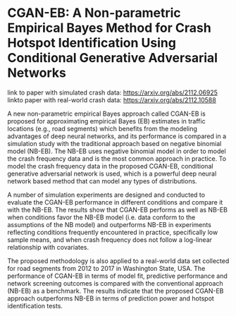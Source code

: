 # CGAN-EB: A Non-parametric Empirical Bayes Method for Crash Hotspot Identification Using Conditional Generative Adversarial Networks
link to paper with simulated crash data: https://arxiv.org/abs/2112.06925
linkto paper with real-world crash data: https://arxiv.org/abs/2112.10588


A new non-parametric empirical Bayes approach called CGAN-EB is proposed for approximating empirical Bayes (EB) estimates in traffic locations (e.g., road segments) which benefits from the modeling advantages of deep neural networks, and its performance is compared in a simulation study with the traditional approach based on negative binomial model (NB-EB). The NB-EB uses negative binomial model in order to model the crash frequency data and is the most common approach in practice. To model the crash frequency data in the proposed CGAN-EB, conditional generative adversarial network is used, which is a powerful deep neural network based method that can model any types of distributions. 

A number of simulation experiments are designed and conducted to evaluate the CGAN-EB performance in different conditions and compare it with the NB-EB. The results show that CGAN-EB performs as well as NB-EB when conditions favor the NB-EB model (i.e. data conform to the assumptions of the NB model) and outperforms NB-EB in experiments reflecting conditions frequently encountered in practice, specifically low sample means, and when crash frequency does not follow a log-linear relationship with covariates.

The proposed methodology is also applied to a real-world data set collected for road segments from 2012 to 2017 in Washington State, USA. The performance of CGAN-EB in terms of model fit, predictive performance and network screening outcomes is compared with the conventional approach (NB-EB) as a benchmark. The results indicate that the proposed CGAN-EB approach outperforms NB-EB in terms of prediction power and hotspot identification tests.

